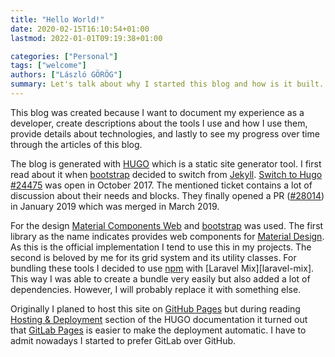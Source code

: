 ```yaml
---
title: "Hello World!"
date: 2020-02-15T16:10:54+01:00
lastmod: 2022-01-01T09:19:38+01:00

categories: ["Personal"]
tags: ["welcome"]
authors: ["László GÖRÖG"]
summary: Let's talk about why I started this blog and how is it built.
---
```

This blog was created because I want to document my experience as a developer, create descriptions about the tools I use
and how I use them, provide details about technologies, and lastly to see my progress over time through the articles of
this blog. 

The blog is generated with [HUGO][hugo] which is a static site generator tool. I first read about it when
[bootstrap][bootsrap] decided to switch from [Jekyll][jekyll]. [Switch to Hugo #24475][issue-24475] was open
in October 2017. The mentioned ticket contains a lot of discussion about their needs and blocks. They finally opened a
PR ([#28014][pr-28014]) in January 2019 which was merged in March 2019.

For the design [Material Components Web][material-components-web-github] and [bootstrap][bootsrap] was used. The first
library as the name indicates provides web components for [Material Design][material-design]. As this is the
official implementation I tend to use this in my projects. The second is beloved by me for its grid system and its
utility classes. For bundling these tools I decided to use [npm][npm] with [Laravel Mix][laravel-mix]. This way I was
able to create a bundle very easily but also added a lot of dependencies. However, I will probably replace it with
something else.

Originally I planed to host this site on [GitHub Pages][github-pages] but during reading
[Hosting & Deployment][hugo-hosting-and-deployment] section of the HUGO documentation it turned out that
[GitLab Pages][gitlab-pages] is easier to make the deployment automatic. I have to admit nowadays I started to prefer
GitLab over GitHub.

[hugo]: https://gohugo.io/
[jekyll]: https://jekyllrb.com/
[issue-24475]: https://github.com/twbs/bootstrap/issues/24475
[pr-28014]: https://github.com/twbs/bootstrap/pull/28014
[material-components-web-github]: https://github.com/material-components/material-components-web
[material-design]: https://material.io/
[npm]: https://www.npmjs.com/
[larave-mix]: https://laravel-mix.com/
[bootsrap]: https://getbootstrap.com/
[github-pages]: https://pages.github.com/
[hugo-hosting-and-deployment]: https://gohugo.io/hosting-and-deployment/
[gitlab-pages]: https://about.gitlab.com/stages-devops-lifecycle/pages/
